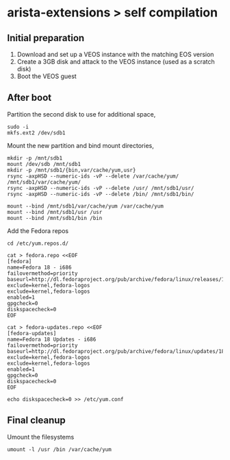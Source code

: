 # arista-extensions > self compilation

## Initial preparation

 1. Download and set up a VEOS instance with the matching EOS version
 1. Create a 3GB disk and attack to the VEOS instance (used as a scratch disk)
 1. Boot the VEOS guest

## After boot

Partition the second disk to use for additional space,

~~~~
sudo -i
mkfs.ext2 /dev/sdb1
~~~~

Mount the new partition and bind mount directories,

~~~~
mkdir -p /mnt/sdb1
mount /dev/sdb /mnt/sdb1
mkdir -p /mnt/sdb1/{bin,var/cache/yum,usr}
rsync -axpHSD --numeric-ids -vP --delete /var/cache/yum/ /mnt/sdb1/var/cache/yum/
rsync -axpHSD --numeric-ids -vP --delete /usr/ /mnt/sdb1/usr/
rsync -axpHSD --numeric-ids -vP --delete /bin/ /mnt/sdb1/bin/

mount --bind /mnt/sdb1/var/cache/yum /var/cache/yum
mount --bind /mnt/sdb1/usr /usr
mount --bind /mnt/sdb1/bin /bin
~~~~

Add the Fedora repos

~~~~
cd /etc/yum.repos.d/

cat > fedora.repo <<EOF
[fedora]
name=Fedora 18 - i686
failovermethod=priority
baseurl=http://dl.fedoraproject.org/pub/archive/fedora/linux/releases/18/Everything/i386/os/
exclude=kernel,fedora-logos
exclude=kernel,fedora-logos
enabled=1
gpgcheck=0
diskspacecheck=0
EOF

cat > fedora-updates.repo <<EOF
[fedora-updates]
name=Fedora 18 Updates - i686
failovermethod=priority
baseurl=http://dl.fedoraproject.org/pub/archive/fedora/linux/updates/18/i386/
exclude=kernel,fedora-logos
exclude=kernel,fedora-logos
enabled=1
gpgcheck=0
diskspacecheck=0
EOF

echo diskspacecheck=0 >> /etc/yum.conf
~~~~

## Final cleanup

Umount the filesystems

    umount -l /usr /bin /var/cache/yum

